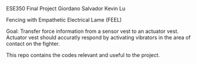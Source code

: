 ESE350 Final Project
Giordano Salvador
Kevin Lu

Fencing with Empathetic Electrical Lame (FEEL)

Goal: Transfer force information from a sensor vest to an actuator
      vest. Actuator vest should accuratly respond by activating
      vibrators in the area of contact on the fighter.

This repo contains the codes relevant and useful to the project.

